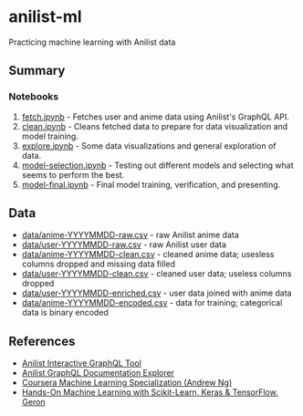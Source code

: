 # anilist-ml

Practicing machine learning with Anilist data

## Summary

### Notebooks

1. [fetch.ipynb](fetch.ipynb) - Fetches user and anime data using Anilist's GraphQL API.
2. [clean.ipynb](clean.ipynb) - Cleans fetched data to prepare for data visualization and model training.
3. [explore.ipynb](explore.ipynb) - Some data visualizations and general exploration of data.
4. [model-selection.ipynb](model-selection.ipynb) - Testing out different models and selecting what seems to perform the best.
5. [model-final.ipynb](model-final.ipynb) - Final model training, verification, and presenting.

## Data

- [data/anime-YYYYMMDD-raw.csv](data/anime-20220927-raw.csv) - raw Anilist anime data
- [data/user-YYYYMMDD-raw.csv](data/user-20220927-raw.csv) - raw Anilist user data
- [data/anime-YYYYMMDD-clean.csv](data/anime-20220927-clean.csv) - cleaned anime data; usesless columns dropped and missing data filled
- [data/user-YYYYMMDD-clean.csv](data/user-20220927-clean.csv) - cleaned user data; useless columns dropped
- [data/user-YYYYMMDD-enriched.csv](data/user-20220927-enriched.csv) - user data joined with anime data
- [data/anime-YYYYMMDD-encoded.csv](data/user-20220927-encoded.csv) - data for training; categorical data is binary encoded

## References

- [Anilist Interactive GraphQL Tool](https://anilist.co/graphiql)
- [Anilist GraphQL Documentation Explorer](https://anilist.github.io/ApiV2-GraphQL-Docs/)
- [Coursera Machine Learning Specialization (Andrew Ng)](https://www.coursera.org/specializations/machine-learning-introduction)
- [Hands-On Machine Learning with Scikit-Learn, Keras & TensorFlow. Geron](https://www.amazon.com/Hands-Machine-Learning-Scikit-Learn-TensorFlow/dp/1492032646)
